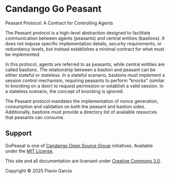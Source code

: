 # Candango Go Peasant

Peasant Protocol: A Contract for Controlling Agents

The Peasant protocol is a high-level abstraction designed to facilitate
communication between agents (peasants) and central entities (bastions). It
does not impose specific implementation details, security requirements, or
redundancy levels, but instead establishes a minimal contract for what must be
implemented.

In this protocol, agents are referred to as peasants, while central entities
are called bastions. The relationship between a bastion and peasant can be
either stateful or stateless. In a stateful scenario, bastions must implement
a session control mechanism, requiring peasants to perform "knocks" (similar
to knocking on a door) to request permission or establish a valid session. In a
stateless scenario, the concept of knocking is ignored.

The Peasant protocol mandates the implementation of nonce generation,
consumption and validation on both the peasant and bastion sides.
Additionally, bastions must provide a directory list of available resources
that peasants can consume.

## Support

GoPeasat is one of
[Candango Open Source Group](http://www.candango.org/projects/)
initiatives. Available under the [MIT License](https://mit-license.org).

This site and all documentation are licensed under
[Creative Commons 3.0](http://creativecommons.org/licenses/by/3.0/).

Copyright © 2025 Flavio Garcia
